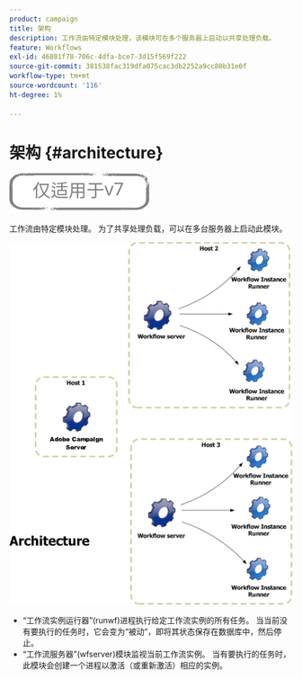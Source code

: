 ```yaml
---
product: campaign
title: 架构
description: 工作流由特定模块处理，该模块可在多个服务器上启动以共享处理负载。
feature: Workflows
exl-id: 46801f78-706c-4dfa-bce7-3d15f569f222
source-git-commit: 381538fac319dfa075cac3db2252a9cc80b31e0f
workflow-type: tm+mt
source-wordcount: '116'
ht-degree: 1%

---
```


# 架构 {#architecture}

![](../../assets/v7-only.svg)

工作流由特定模块处理。 为了共享处理负载，可以在多台服务器上启动此模块。

![](assets/architecture.png)

* “工作流实例运行器”(runwf)进程执行给定工作流实例的所有任务。 当当前没有要执行的任务时，它会变为“被动”，即将其状态保存在数据库中，然后停止。
* “工作流服务器”(wfserver)模块监视当前工作流实例。 当有要执行的任务时，此模块会创建一个进程以激活（或重新激活）相应的实例。
